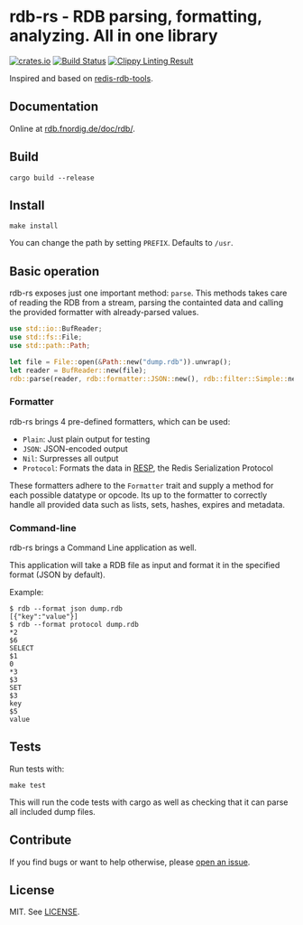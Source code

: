 # rdb-rs - RDB parsing, formatting, analyzing. All in one library

[![crates.io](http://meritbadge.herokuapp.com/rdb)](https://crates.io/crates/rdb)
[![Build Status](https://travis-ci.org/badboy/rdb-rs.svg?branch=master)](https://travis-ci.org/badboy/rdb-rs)
[![Clippy Linting Result](http://clippy.bashy.io/github/badboy/rdb-rs/master/badge.svg)](http://clippy.bashy.io/github/badboy/rdb-rs/master/log)

Inspired and based on [redis-rdb-tools][].

## Documentation

Online at [rdb.fnordig.de/doc/rdb/][doc].


## Build

```
cargo build --release
```

## Install

```
make install
```

You can change the path by setting `PREFIX`. Defaults to `/usr`.

## Basic operation

rdb-rs exposes just one important method: `parse`.
This methods takes care of reading the RDB from a stream,
parsing the containted data and calling the provided formatter with already-parsed values.

```rust
use std::io::BufReader;
use std::fs::File;
use std::path::Path;

let file = File::open(&Path::new("dump.rdb")).unwrap();
let reader = BufReader::new(file);
rdb::parse(reader, rdb::formatter::JSON::new(), rdb::filter::Simple::new());
```

### Formatter

rdb-rs brings 4 pre-defined formatters, which can be used:

* `Plain`: Just plain output for testing
* `JSON`: JSON-encoded output
* `Nil`: Surpresses all output
* `Protocol`: Formats the data in [RESP][],
the Redis Serialization Protocol

These formatters adhere to the `Formatter` trait and supply a method for each possible datatype or opcode.
Its up to the formatter to correctly handle all provided data such as lists, sets, hashes, expires and metadata.

### Command-line

rdb-rs brings a Command Line application as well.

This application will take a RDB file as input and format it in the specified format (JSON by default).

Example:

```
$ rdb --format json dump.rdb
[{"key":"value"}]
$ rdb --format protocol dump.rdb
*2
$6
SELECT
$1
0
*3
$3
SET
$3
key
$5
value
```

## Tests

Run tests with:

```
make test
```

This will run the code tests with cargo as well as checking that it can parse all included dump files.

## Contribute

If you find bugs or want to help otherwise, please [open an issue][issues].

## License

MIT. See [LICENSE](LICENSE).

[redis-rdb-tools]: https://github.com/sripathikrishnan/redis-rdb-tools
[RESP]: http://redis.io/topics/protocol
[issues]: https://github.com/badboy/rdb-rs/issues
[doc]: http://rdb.fnordig.de/doc/rdb/
